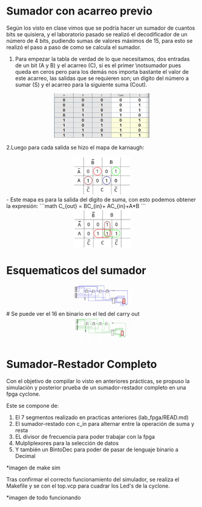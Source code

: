 # Sumador con acarreo previo

Según los visto en clase vimos que se podría hacer un sumador de cuantos bits se quisiera, y el laboratorio pasado se realizó el decodificador de un número de 4 bits, pudiendo sumas de valores máximos de 15, para esto se realizó el paso a paso de como se calcula el sumador.

1. Para empezar la tabla de verdad de lo que necesitamos, dos entradas de un bit (A y B) y el acarreo (C), si es el primer \notsumador pues queda en ceros pero para los demás nos importa bastante el valor de este acarreo, las salidas que se requieren son; un dígito del número a sumar (S) y el acarreo para la siguiente suma (Cout).
<center>
  <img src="img/sum_verdad.png" height="50%" width="50%" >
</center>

2.Luego para cada salida se hizo el mapa de karnaugh:
<center>
  <img src="img/sum_k.png" height="30%" width="30%" >
</center>
- Este mapa es para la salida del digito de suma, con esto podemos obtener la expresión:
```math
C_{out} = BC_{in}+ AC_{in}+A*B
```
<center>
  <img src="img/carry_k.png" height="30%" width="30%" >
</center>


# Esquematicos del sumador
<center>
  <img src="img/sum_sch.png" height="30%" width="30%" >
</center>
# Se puede ver el 16 en binario en el led del carry out 
<center>
  <img src="img/sum16.png" height="30%" width="30%" >
</center>

# Sumador-Restador Completo

Con el objetivo de compilar lo visto en anteriores prácticas, se propuso la simulación y posterior prueba de un sumador-restador completo en una fpga cyclone.

Este se compone de:
1. El 7 segmentos realizado en practicas anteriores (lab_fpga/READ.md)
2. El sumador-restado con c_in para alternar entre la operación de suma y resta
3. EL divisor de frecuencia para poder trabajar con la fpga
4. Mulpliplexores para la selección de datos
5. Y también un BintoDec para poder de pasar de lenguaje binario a Decimal

*imagen de make sim


Tras confirmar el correcto funcionamiento del simulador, se realiza el Makefile y se con el top.vcp para cuadrar los Led's de la cyclone.

*imagen de todo funcionando

